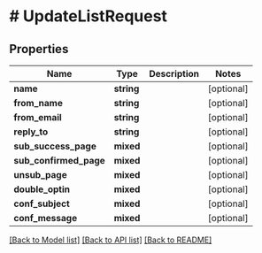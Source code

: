 # # UpdateListRequest

## Properties

Name | Type | Description | Notes
------------ | ------------- | ------------- | -------------
**name** | **string** |  | [optional]
**from_name** | **string** |  | [optional]
**from_email** | **string** |  | [optional]
**reply_to** | **string** |  | [optional]
**sub_success_page** | **mixed** |  | [optional]
**sub_confirmed_page** | **mixed** |  | [optional]
**unsub_page** | **mixed** |  | [optional]
**double_optin** | **mixed** |  | [optional]
**conf_subject** | **mixed** |  | [optional]
**conf_message** | **mixed** |  | [optional]

[[Back to Model list]](../../README.md#models) [[Back to API list]](../../README.md#endpoints) [[Back to README]](../../README.md)
